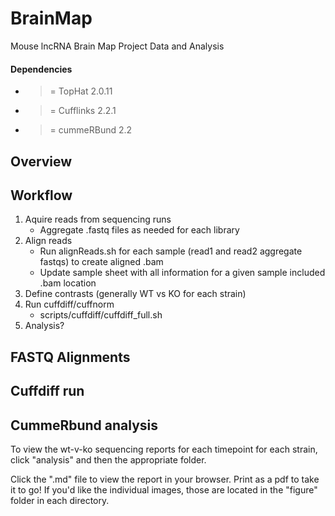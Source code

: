 BrainMap
========

Mouse lncRNA Brain Map Project Data and Analysis

#### Dependencies
- >= TopHat 2.0.11
- >= Cufflinks 2.2.1
- >= cummeRBund 2.2

## Overview

## Workflow
1. Aquire reads from sequencing runs
    -   Aggregate .fastq files as needed for each library
2. Align reads
    -   Run alignReads.sh for each sample (read1 and read2 aggregate fastqs) to create aligned .bam
    -   Update sample sheet with all information for a given sample included .bam location
3. Define contrasts (generally WT vs KO for each strain)
4. Run cuffdiff/cuffnorm
    - scripts/cuffdiff/cuffdiff_full.sh
5. Analysis? 

## FASTQ Alignments

## Cuffdiff run

## CummeRbund analysis
To view the wt-v-ko sequencing reports for each timepoint for each strain, click "analysis" and then the appropriate folder. 

Click the ".md" file to view the report in your browser. Print as a pdf to take it to go! If you'd like the individual images, those are located in the "figure" folder in each directory. 
